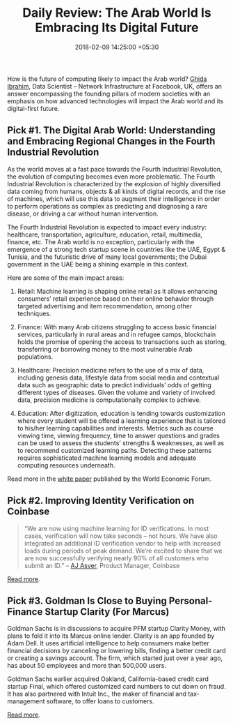 ﻿---
title: 'Daily Review: The Arab World Is Embracing Its Digital Future'
date: 2018-02-09 14:25:00 +05:30
tags:
- digital revolution
- industrial revolution
- blockchain
- distributed ledger technology
- cryptocurrency
- PFM
- machine learning
- artificial intelligence
- data science
Image: "/uploads/arabdigital.jpg"
Description: 'The Fourth Industrial Revolution is expected to impact every industry:
  healthcare, transportation, agriculture, education, retail, multimedia, finance,
  etc. The Arab world is no exception – advancements in computing will change the
  face the Arab nations, their startup ecosystems, and governing bodies.'
Person: Elena Mesropyan
category:
- Enabling Technologies
- Cryptocurrency
- Authentication & Security
- WealthTech
Companies:
- Coinbase
- 'Goldman Sachs '
- Clarity Money
- Marcus
- Final
- Intuit Inc.
- Facebook
Markets:
- Middle East
- UAE
- US
- North America
Is Featured: true
---

How is the future of computing likely to impact the Arab world? [Ghida Ibrahim](https://www.linkedin.com/in/ghida-ibrahim-ph-d-823b4042/), Data Scientist – Network Infrastructure at Facebook, UK, offers an answer encompassing the founding pillars of modern societies with an emphasis on how advanced technologies will impact the Arab world and its digital-first future.

## Pick #1. The Digital Arab World: Understanding and Embracing Regional Changes in the Fourth Industrial Revolution

As the world moves at a fast pace towards the Fourth Industrial Revolution, the evolution of computing becomes even more problematic. The Fourth Industrial Revolution is characterized by the explosion of highly diversified data coming from humans, objects & all kinds of digital records, and the rise of machines, which will use this data to augment their intelligence in order to perform operations as complex as predicting and diagnosing a rare disease, or driving a car without human intervention.

The Fourth Industrial Revolution is expected to impact every industry: healthcare, transportation, agriculture, education, retail, multimedia, finance, etc. The Arab world is no exception, particularly with the emergence of a strong tech startup scene in countries like the UAE, Egypt & Tunisia, and the futuristic drive of many local governments; the Dubai government in the UAE being a shining example in this context.

Here are some of the main impact areas:

1. Retail: Machine learning is shaping online retail as it allows enhancing consumers’ retail experience based on their online behavior through targeted advertising and item recommendation, among other techniques.

2. Finance: With many Arab citizens struggling to access basic financial services, particularly in rural areas and in refugee camps, blockchain holds the promise of opening the access to transactions such as storing, transferring or borrowing money to the most vulnerable Arab populations.

3. Healthcare: Precision medicine refers to the use of a mix of data, including genesis data, lifestyle data from social media and contextual data such as geographic data to predict individuals’ odds of getting different types of diseases. Given the volume and variety of involved data, precision medicine is computationally complex to achieve.

4. Education: After digitization, education is tending towards customization where every student will be offered a learning experience that is tailored to his/her learning capabilities and interests. Metrics such as course viewing time, viewing frequency, time to answer questions and grades can be used to assess the students’ strengths & weaknesses, as well as to recommend customized learning paths. Detecting these patterns requires sophisticated machine learning models and adequate computing resources underneath.

Read more in the [white paper](http://www3.weforum.org/docs/WEF_Digital_Arab_World_White_Paper_2018.pdf) published by the World Economic Forum.

## Pick #2. Improving Identity Verification on Coinbase

> “We are now using machine learning for ID verifications. In most cases, verification will now take seconds – not hours. We have also integrated an additional ID verification vendor to help with increased loads during periods of peak demand. We’re excited to share that we are now successfully verifying nearly 90% of all customers who submit an ID.” – [AJ Asver](https://www.linkedin.com/in/ajasver/), Product Manager, Coinbase

[Read more](https://blog.coinbase.com/improving-identity-verification-on-coinbase-fd28dde1449a).

## Pick #3. Goldman Is Close to Buying Personal-Finance Startup Clarity (For Marcus)

Goldman Sachs is in discussions to acquire PFM startup Clarity Money, with plans to fold it into its Marcus online lender. Clarity is an app founded by Adam Dell. It uses artificial intelligence to help consumers make better financial decisions by canceling or lowering bills, finding a better credit card or creating a savings account. The firm, which started just over a year ago, has about 50 employees and more than 500,000 users.

Goldman Sachs earlier acquired Oakland, California-based credit card startup Final, which offered customized card numbers to cut down on fraud. It has also partnered with Intuit Inc., the maker of financial and tax-management software, to offer loans to customers.

[Read more](https://www.bloomberg.com/news/articles/2018-02-07/goldman-is-said-to-be-in-talks-to-buy-clarity-money-for-marcus).